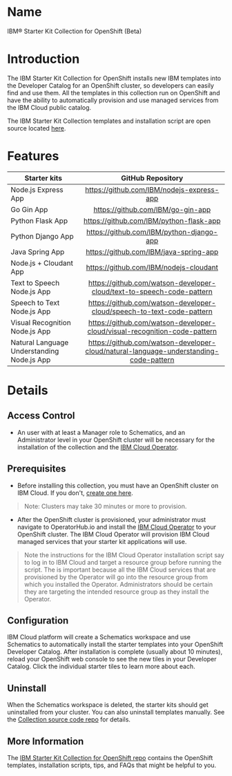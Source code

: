 # Name
IBM® Starter Kit Collection for OpenShift (Beta)

# Introduction
The IBM Starter Kit Collection for OpenShift installs new IBM templates into the Developer Catalog for an OpenShift cluster, so developers can easily find and use them. All the templates in this collection run on OpenShift and have the ability to automatically provision and use managed services from the IBM Cloud public catalog.

The IBM Starter Kit Collection templates and installation script are open source located [here](https://github.com/IBM/starter-kit-collection).

# Features
| Starter kits                               | GitHub Repository                                                                     |
| -------------                              |:-------------:                                                                        |
| Node.js Express App                        | https://github.com/IBM/nodejs-express-app                                             |
| Go Gin App                                 | https://github.com/IBM/go-gin-app                                                     |
| Python Flask App                           | https://github.com/IBM/python-flask-app                                               |
| Python Django App                          | https://github.com/IBM/python-django-app                                              |
| Java Spring App                            | https://github.com/IBM/java-spring-app                                                |
| Node.js + Cloudant App                     | https://github.com/IBM/nodejs-cloudant                                                |
| Text to Speech Node.js App                 | https://github.com/watson-developer-cloud/text-to-speech-code-pattern                 |
| Speech to Text Node.js App                 | https://github.com/watson-developer-cloud/speech-to-text-code-pattern                 |
| Visual Recognition Node.js App             | https://github.com/watson-developer-cloud/visual-recognition-code-pattern             |
| Natural Language Understanding Node.js App | https://github.com/watson-developer-cloud/natural-language-understanding-code-pattern |


# Details

## Access Control
* An user with at least a Manager role to Schematics, and an Administrator level in your OpenShift cluster will be necessary for the installation of the collection and the [IBM Cloud Operator](https://operatorhub.io/operator/ibmcloud-operator).

## Prerequisites

* Before installing this collection, you must have an OpenShift cluster on IBM Cloud.  If you don't, [create one here](https://cloud.ibm.com/kubernetes/catalog/openshiftcluster).
> Note: Clusters may take 30 minutes or more to provision.
* After the OpenShift cluster is provisioned, your administrator must navigate to OperatorHub.io and install the [IBM Cloud Operator](https://operatorhub.io/operator/ibmcloud-operator) to your OpenShift cluster. The IBM Cloud Operator will provision IBM Cloud managed services that your starter kit applications will use.
> Note the instructions for the IBM Cloud Operator installation script say to log in to IBM Cloud and target a resource group before running the script.  The is important because all the IBM Cloud services that are provisioned by the Operator will go into the resource group from which you installed the Operator.  Administrators should be certain they are targeting the intended resource group as they install the Operator. 

## Configuration
IBM Cloud platform will create a Schematics workspace and use Schematics to automatically install the starter templates into your OpenShift Developer Catalog. After installation is complete (usually about 10 minutes), reload your OpenShift web console to see the new tiles in your Developer Catalog.  Click the individual starter tiles to learn more about each.

## Uninstall
When the Schematics workspace is deleted, the starter kits should get uninstalled from your cluster.  You can also uninstall templates manually.  See the [Collection source code repo](https://github.com/IBM/starter-kit-collection) for details.

## More Information
The [IBM Starter Kit Collection for OpenShift repo](https://github.com/IBM/starter-kit-collection) contains the OpenShift templates, installation scripts, tips, and FAQs that might be helpful to you.